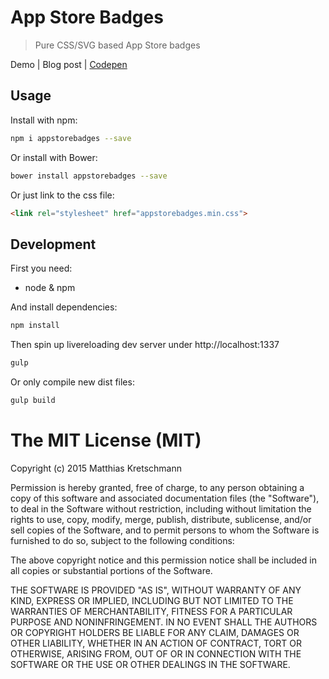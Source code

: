 # App Store Badges

> Pure CSS/SVG based App Store badges

Demo | Blog post | [Codepen](http://codepen.io/kremalicious/details/EVVraP/)

## Usage

Install with npm:

```bash
npm i appstorebadges --save
```

Or install with Bower:

```bash
bower install appstorebadges --save
```

Or just link to the css file:

```html
<link rel="stylesheet" href="appstorebadges.min.css">
```

## Development

First you need:

- node & npm

And install dependencies:

```bash
npm install
```

Then spin up livereloading dev server under http://localhost:1337

```bash
gulp
```

Or only compile new dist files:

```bash
gulp build
```

# The MIT License (MIT)

Copyright (c) 2015 Matthias Kretschmann

Permission is hereby granted, free of charge, to any person obtaining a copy
of this software and associated documentation files (the "Software"), to deal
in the Software without restriction, including without limitation the rights
to use, copy, modify, merge, publish, distribute, sublicense, and/or sell
copies of the Software, and to permit persons to whom the Software is
furnished to do so, subject to the following conditions:

The above copyright notice and this permission notice shall be included in
all copies or substantial portions of the Software.

THE SOFTWARE IS PROVIDED "AS IS", WITHOUT WARRANTY OF ANY KIND, EXPRESS OR
IMPLIED, INCLUDING BUT NOT LIMITED TO THE WARRANTIES OF MERCHANTABILITY,
FITNESS FOR A PARTICULAR PURPOSE AND NONINFRINGEMENT. IN NO EVENT SHALL THE
AUTHORS OR COPYRIGHT HOLDERS BE LIABLE FOR ANY CLAIM, DAMAGES OR OTHER
LIABILITY, WHETHER IN AN ACTION OF CONTRACT, TORT OR OTHERWISE, ARISING FROM,
OUT OF OR IN CONNECTION WITH THE SOFTWARE OR THE USE OR OTHER DEALINGS IN
THE SOFTWARE.
